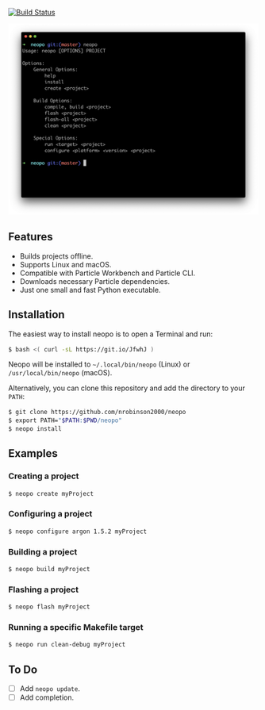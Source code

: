 [![Build Status](https://travis-ci.org/nrobinson2000/neopo.svg?branch=master)](https://travis-ci.org/nrobinson2000/neopo)

![Neopo Screenshot](neopo-screenshot.png)

## Features

- Builds projects offline.
- Supports Linux and macOS.
- Compatible with Particle Workbench and Particle CLI.
- Downloads necessary Particle dependencies.
- Just one small and fast Python executable.

## Installation

The easiest way to install neopo is to open a Terminal and run:

```bash
$ bash <( curl -sL https://git.io/JfwhJ )
```

Neopo will be installed to `~/.local/bin/neopo` (Linux) or `/usr/local/bin/neopo` (macOS).

Alternatively, you can clone this repository and add the directory to your `PATH`:

```bash
$ git clone https://github.com/nrobinson2000/neopo
$ export PATH="$PATH:$PWD/neopo"
$ neopo install
```

## Examples

### Creating a project

```bash
$ neopo create myProject
```

### Configuring a project

```bash
$ neopo configure argon 1.5.2 myProject
```

### Building a project

```bash
$ neopo build myProject
```

### Flashing a project

```bash
$ neopo flash myProject
```

### Running a specific Makefile target

```bash
$ neopo run clean-debug myProject
```

## To Do

- [ ] Add `neopo update`.
- [ ] Add completion.
